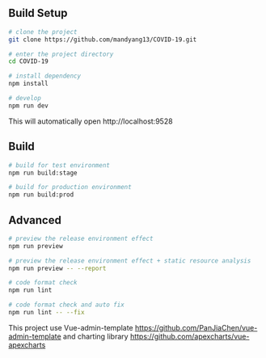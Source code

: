 ## Build Setup

```bash
# clone the project
git clone https://github.com/mandyang13/COVID-19.git

# enter the project directory
cd COVID-19

# install dependency
npm install

# develop
npm run dev
```

This will automatically open http://localhost:9528

## Build

```bash
# build for test environment
npm run build:stage

# build for production environment
npm run build:prod
```

## Advanced

```bash
# preview the release environment effect
npm run preview

# preview the release environment effect + static resource analysis
npm run preview -- --report

# code format check
npm run lint

# code format check and auto fix
npm run lint -- --fix
```

This project use Vue-admin-template https://github.com/PanJiaChen/vue-admin-template
and charting library https://github.com/apexcharts/vue-apexcharts 
